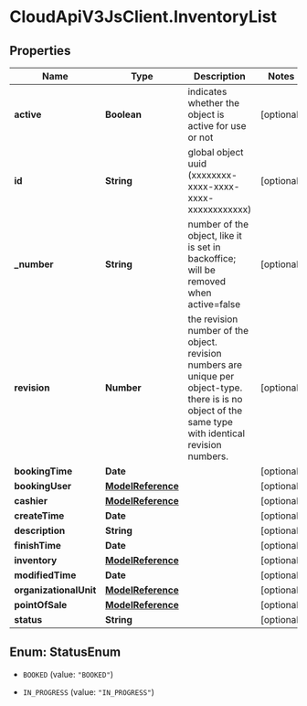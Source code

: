 # CloudApiV3JsClient.InventoryList

## Properties
Name | Type | Description | Notes
------------ | ------------- | ------------- | -------------
**active** | **Boolean** | indicates whether the object is active for use or not | [optional] 
**id** | **String** | global object uuid (xxxxxxxx-xxxx-xxxx-xxxx-xxxxxxxxxxxx) | [optional] 
**_number** | **String** | number of the object, like it is set in backoffice; will be removed when active&#x3D;false | [optional] 
**revision** | **Number** | the revision number of the object. revision numbers are unique per object-type. there is is no object of the same type with identical revision numbers. | [optional] 
**bookingTime** | **Date** |  | [optional] 
**bookingUser** | [**ModelReference**](ModelReference.md) |  | [optional] 
**cashier** | [**ModelReference**](ModelReference.md) |  | [optional] 
**createTime** | **Date** |  | [optional] 
**description** | **String** |  | [optional] 
**finishTime** | **Date** |  | [optional] 
**inventory** | [**ModelReference**](ModelReference.md) |  | [optional] 
**modifiedTime** | **Date** |  | [optional] 
**organizationalUnit** | [**ModelReference**](ModelReference.md) |  | [optional] 
**pointOfSale** | [**ModelReference**](ModelReference.md) |  | [optional] 
**status** | **String** |  | [optional] 


<a name="StatusEnum"></a>
## Enum: StatusEnum


* `BOOKED` (value: `"BOOKED"`)

* `IN_PROGRESS` (value: `"IN_PROGRESS"`)




